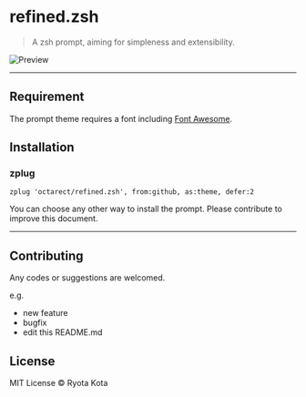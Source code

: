 # refined.zsh

> A zsh prompt, aiming for simpleness and extensibility.

![Preview](https://raw.githubusercontent.com/octarect/refined.zsh/02c1b2a226c171631be56373f77847ca26b46954/img/screenshot.gif)

- - -

## Requirement

The prompt theme requires a font including [Font Awesome](http://fontawesome.io/).

## Installation

### zplug

```
zplug 'octarect/refined.zsh', from:github, as:theme, defer:2
```

You can choose any other way to install the prompt.   Please contribute to improve this document.

- - -

## Contributing

Any codes or suggestions are welcomed.

e.g.

- new feature
- bugfix
- edit this README.md

## License

MIT License © Ryota Kota
